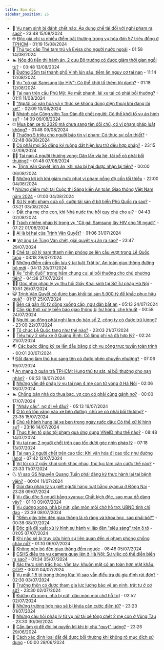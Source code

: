 ```yaml
---
title: Bạn đọc
sidebar_position: 26
---
```


<!-- dantri-ban-doc:START -->
- 🦒 [Vụ nam sinh bị đánh chết não: Áp dụng chế tài đối với nghi phạm ra sao?](https://dantri.com.vn/ban-doc/vu-nam-sinh-bi-danh-chet-nao-ap-dung-che-tai-doi-voi-nghi-pham-ra-sao-20240815085634628.htm) - 23:48 15/08/2024
- 🤓 [Độc giả chỉ ra nhiều điểm bất thường trong vụ hóa đơn 57 triệu đồng ở TPHCM](https://dantri.com.vn/ban-doc/doc-gia-chi-ra-nhieu-diem-bat-thuong-trong-vu-hoa-don-57-trieu-dong-o-tphcm-20240815081200062.htm) - 01:19 15/08/2024
- 🐻 [Thủ tục cấp Thẻ tạm trú và Evisa cho người nước ngoài](https://dantri.com.vn/ban-doc/thu-tuc-cap-the-tam-tru-va-evisa-cho-nguoi-nuoc-ngoai-20240814085810129.htm) - 01:58 14/08/2024
- 🏊 [Nộp đủ tiền thi hành án, 2 cựu Bộ trưởng có được giảm thời gian ngồi tù?](https://dantri.com.vn/ban-doc/nop-du-tien-thi-hanh-an-2-cuu-bo-truong-co-duoc-giam-thoi-gian-ngoi-tu-20240812220854898.htm) - 00:48 13/08/2024
- 💄 [Đường 35m tại thành phố Vinh lún sâu, tiềm ẩn nguy cơ tai nạn](https://dantri.com.vn/ban-doc/duong-35m-tai-thanh-pho-vinh-lun-sau-tiem-an-nguy-co-tai-nan-20240811195005957.htm) - 11:14 12/08/2024
- 🫣 [Vụ &quot;cô gái Samsung lây HIV&quot;: Có thể khởi tố thêm tội danh?](https://dantri.com.vn/ban-doc/vu-co-gai-samsung-lay-hiv-co-the-khoi-to-them-toi-danh-20240812080541005.htm) - 01:18 12/08/2024
- 🎃 [Tai nạn trên cầu Phú Mỹ: Xe mất phanh, lái xe tải có phải bồi thường?](https://dantri.com.vn/ban-doc/tai-nan-tren-cau-phu-my-xe-mat-phanh-lai-xe-tai-co-phai-boi-thuong-20240810095233965.htm) - 01:11 11/08/2024
- 🦄 [&quot;Người có văn hóa và ý thức sẽ không dùng điện thoại khi đang lái xe!&quot;](https://dantri.com.vn/ban-doc/nguoi-co-van-hoa-va-y-thuc-se-khong-dung-dien-thoai-khi-dang-lai-xe-20240810090933432.htm) - 02:09 10/08/2024
- 💯 [Nhành cây Công viên Tao Đàn đè chết người: Có thể khởi tố vụ án hình sự?](https://dantri.com.vn/ban-doc/nhanh-cay-cong-vien-tao-dan-de-chet-nguoi-co-the-khoi-to-vu-an-hinh-su-20240809191757683.htm) - 14:09 09/08/2024
- 🤓 [Mua bán xe từ 2020 mà chưa sang tên đổi chủ, có vi phạm pháp luật không?](https://dantri.com.vn/ban-doc/mua-ban-xe-tu-2020-ma-chua-sang-ten-doi-chu-co-vi-pham-phap-luat-khong-20240809084835087.htm) - 01:48 09/08/2024
- 🥷 [Thưởng 5 triệu cho người báo tin vi phạm: Có thực sự cần thiết?](https://dantri.com.vn/ban-doc/thuong-5-trieu-cho-nguoi-bao-tin-vi-pham-co-thuc-su-can-thiet-20240808002943300.htm) - 02:48 08/08/2024
- 🐻 [Có phải mọi Sổ đăng ký ruộng đất hiện lưu trữ đều hợp pháp?](https://dantri.com.vn/ban-doc/co-phai-moi-so-dang-ky-ruong-dat-hien-luu-tru-deu-hop-phap-20240808061456380.htm) - 23:15 07/08/2024
- 🧑‍💻 [Tai nạn 4 người thương vong: Dân lấn vỉa hè, tài xế có phải bồi thường?](https://dantri.com.vn/ban-doc/tai-nan-4-nguoi-thuong-vong-dan-lan-via-he-tai-xe-co-phai-boi-thuong-20240807071143616.htm) - 01:48 07/08/2024
- 🏊 [Trịnh Văn Quyết lĩnh án, khi nào bị hại được nhận lại tiền?](https://dantri.com.vn/ban-doc/trinh-van-quyet-linh-an-khi-nao-bi-hai-duoc-nhan-lai-tien-20240806064802162.htm) - 00:00 06/08/2024
- 🦆 [Những lợi ích khi giảm mức phạt vi phạm nồng độ cồn tối thiểu](https://dantri.com.vn/ban-doc/nhung-loi-ich-khi-giam-muc-phat-vi-pham-nong-do-con-toi-thieu-20240804025148049.htm) - 22:00 04/08/2024
- 🕴 [Những điểm mới tại Cuộc thi Sáng kiến An toàn Giao thông Việt Nam năm 2024](https://dantri.com.vn/xa-hoi/nhung-diem-moi-tai-cuoc-thi-sang-kien-an-toan-giao-thong-viet-nam-nam-2024-20240803231316165.htm) - 01:00 04/08/2024
- 🌈 [Xử lý nghi phạm cứa cổ, cướp tài sản ở bờ biển Phú Quốc ra sao?](https://dantri.com.vn/ban-doc/xu-ly-nghi-pham-cua-co-cuop-tai-san-o-bo-bien-phu-quoc-ra-sao-20240803074121423.htm) - 03:21 03/08/2024
- 💡 [Đất cha mẹ cho con, khi Nhà nước thu hồi quy chủ cho ai?](https://dantri.com.vn/ban-doc/dat-cha-me-cho-con-khi-nha-nuoc-thu-hoi-quy-chu-cho-ai-20240802114152766.htm) - 04:43 02/08/2024
- 🐻 [Trách nhiệm pháp lý trong vụ &quot;Cô gái Samsung lây HIV cho 16 người&quot;](https://dantri.com.vn/ban-doc/trach-nhiem-phap-ly-trong-vu-co-gai-samsung-lay-hiv-cho-16-nguoi-20240728233226111.htm) - 07:22 01/08/2024
- 💪 [Ai là bị hại của Trịnh Văn Quyết?](https://dantri.com.vn/ban-doc/ai-la-bi-hai-cua-trinh-van-quyet-20240731010840615.htm) - 01:06 31/07/2024
- ⛽️ [Vợ ông Lê Tùng Vân chết, giải quyết vụ án ra sao?](https://dantri.com.vn/ban-doc/vo-ong-le-tung-van-chet-giai-quyet-vu-an-ra-sao-20240729141955756.htm) - 23:47 29/07/2024
- 🦍 [Chế tài xử lý nam thanh niên phóng xe lên cầu vượt trong Lễ Quốc tang](https://dantri.com.vn/ban-doc/che-tai-xu-ly-nam-thanh-nien-phong-xe-len-cau-vuot-trong-le-quoc-tang-20240728205257225.htm) - 03:18 29/07/2024
- 🤖 [Những điểm cấm cần lưu ý tại luật Trật tự, An toàn giao thông đường bộ mới](https://dantri.com.vn/ban-doc/nhung-diem-cam-can-luu-y-tai-luat-trat-tu-an-toan-giao-thong-duong-bo-moi-20240728111254391.htm) - 04:13 28/07/2024
- 🌈 [Xe &quot;chết đuối&quot; trong hầm chung cư, ai bồi thường cho chủ phương tiện?](https://dantri.com.vn/ban-doc/xe-chet-duoi-trong-ham-chung-cu-ai-boi-thuong-cho-chu-phuong-tien-20240727105131861.htm) - 04:38 27/07/2024
- 👨‍🏫 [Góc nhìn pháp lý vụ thu hồi Giấy Khai sinh tại Sở Tư pháp Hà Nội](https://dantri.com.vn/ban-doc/goc-nhin-phap-ly-vu-thu-hoi-giay-khai-sinh-tai-so-tu-phap-ha-noi-20240723171504243.htm) - 10:51 26/07/2024
- 😺 [Trịnh Văn Quyết có được bán khối tài sản 5.000 tỷ để khắc phục hậu quả?](https://dantri.com.vn/ban-doc/trinh-van-quyet-co-duoc-ban-khoi-tai-san-5000-ty-de-khac-phuc-hau-qua-20240724235812751.htm) - 01:17 25/07/2024
- 🎃 [Bến cá gần 40 tỷ đồng xuống cấp, ngư dân bất an](https://dantri.com.vn/ban-doc/ben-ca-gan-40-ty-dong-xuong-cap-ngu-dan-bat-an-20240723182816452.htm) - 05:13 24/07/2024
- 🚀 [Cần kịp thời xử lý biển báo giao thông bị hư hỏng, che khuất](https://dantri.com.vn/ban-doc/can-kip-thoi-xu-ly-bien-bao-giao-thong-bi-hu-hong-che-khuat-20240724075824109.htm) - 00:58 24/07/2024
- 🧐 [Người lao động phải nghỉ làm do bão số 2, công ty có được trừ lương?](https://dantri.com.vn/ban-doc/nguoi-lao-dong-phai-nghi-lam-do-bao-so-2-cong-ty-co-duoc-tru-luong-20240722065857734.htm) - 23:00 22/07/2024
- 🌋 [Tổ chức Lễ Quốc tang như thế nào?](https://dantri.com.vn/ban-doc/to-chuc-le-quoc-tang-nhu-the-nao-20240721102026732.htm) - 23:03 21/07/2024
- 🦏 [Tiêu hủy 2 siêu xe ở Quảng Bình: Có lãng phí và đã hợp lý?](https://dantri.com.vn/ban-doc/tieu-huy-2-sieu-xe-o-quang-binh-co-lang-phi-va-da-hop-ly-20240720084010458.htm) - 02:24 21/07/2024
- 🌏 [Các bước đăng ký xe lần đầu bằng dịch vụ công trực tuyến toàn trình](https://dantri.com.vn/ban-doc/cac-buoc-dang-ky-xe-lan-dau-bang-dich-vu-cong-truc-tuyen-toan-trinh-20240720070045286.htm) - 00:01 20/07/2024
- 🕴 [Đất đang làm thủ tục sang tên có được phép chuyển nhượng?](https://dantri.com.vn/ban-doc/dat-dang-lam-thu-tuc-sang-ten-co-duoc-phep-chuyen-nhuong-20240719140618184.htm) - 07:06 19/07/2024
- 🕴 [Án mạng ở quán trà TPHCM: Hung thủ tự sát, ai bồi thường cho nạn nhân?](https://dantri.com.vn/ban-doc/an-mang-o-quan-tra-tphcm-hung-thu-tu-sat-ai-boi-thuong-cho-nan-nhan-20240702132246923.htm) - 06:53 18/07/2024
- 🎉 [Những vấn đề pháp lý vụ tai nạn 4 mẹ con tử vong ở Hà Nội](https://dantri.com.vn/ban-doc/nhung-van-de-phap-ly-vu-tai-nan-4-me-con-tu-vong-o-ha-noi-20240717153745594.htm) - 02:06 18/07/2024
- 🏊 [Chồng bán nhà do thua bạc, vợ con có phải cùng gánh nợ?](https://dantri.com.vn/ban-doc/chong-ban-nha-do-thua-bac-vo-con-co-phai-cung-ganh-no-20240717065952268.htm) - 00:00 17/07/2024
- 🦣 [&quot;Nhảy cầu&quot;, nợ đi về đâu?](https://dantri.com.vn/ban-doc/nhay-cau-no-di-ve-dau-20240716121327938.htm) - 05:13 16/07/2024
- 💫 [Ô tô nổ lốp văng vào xe bên đường, chủ xe có phải bồi thường?](https://dantri.com.vn/ban-doc/o-to-no-lop-vang-vao-xe-ben-duong-chu-xe-co-phai-boi-thuong-20240715224305892.htm) - 23:35 15/07/2024
- 🌈 [Chú rể hành hung lái xe ben trong ngày rước dâu: Có thể xử lý hình sự?](https://dantri.com.vn/ban-doc/chu-re-hanh-hung-lai-xe-ben-trong-ngay-ruoc-dau-co-the-xu-ly-hinh-su-20240714121654051.htm) - 23:16 14/07/2024
- 🫣 [Thực hiện tố giác tội phạm qua ứng dụng VNeID như thế nào?](https://dantri.com.vn/ban-doc/thuc-hien-to-giac-toi-pham-qua-ung-dung-vneid-nhu-the-nao-20240714154807398.htm) - 08:48 14/07/2024
- 🎉 [Vụ tai nạn 2 người chết trên cao tốc dưới góc nhìn pháp lý](https://dantri.com.vn/ban-doc/vu-tai-nan-2-nguoi-chet-tren-cao-toc-duoi-goc-nhin-phap-ly-20240713094008277.htm) - 07:18 13/07/2024
- 🥸 [Tai nạn 2 người chết trên cao tốc: Khi văn hóa đi cao tốc như đường làng!](https://dantri.com.vn/ban-doc/tai-nan-2-nguoi-chet-tren-cao-toc-khi-van-hoa-di-cao-toc-nhu-duong-lang-20240712142020105.htm) - 07:42 12/07/2024
- 🦄 [Vợ tôi có 2 giấy khai sinh khác nhau, thủ tục làm căn cước thế nào?](https://dantri.com.vn/ban-doc/vo-toi-co-2-giay-khai-sinh-khac-nhau-thu-tuc-lam-can-cuoc-the-nao-20240712063241821.htm) - 23:33 11/07/2024
- 🌜 [Vì sao GS Nguyễn Quang Tuấn phải đăng ký thực hành lại tại bệnh viện?](https://dantri.com.vn/ban-doc/vi-sao-gs-nguyen-quang-tuan-phai-dang-ky-thuc-hanh-lai-tai-benh-vien-20240711062322036.htm) - 00:04 11/07/2024
- 🎉 [Giải đáp pháp lý vụ giết người hàng loạt bằng xyanua ở Đồng Nai](https://dantri.com.vn/ban-doc/giai-dap-phap-ly-vu-giet-nguoi-hang-loat-bang-xyanua-o-dong-nai-20240710030959232.htm) - 23:28 09/07/2024
- 🦄 [Vụ đầu độc 5 người bằng xyanua: Chất kịch độc, sao mua dễ dàng vậy?](https://dantri.com.vn/ban-doc/vu-dau-doc-5-nguoi-bang-xyanua-chat-kich-doc-sao-mua-de-dang-vay-20240709065412684.htm) - 01:10 09/07/2024
- 🧰 [Vụ đường xong, nhà bị nứt, dân mòn mỏi chờ hỗ trợ: UBND tỉnh chỉ đạo](https://dantri.com.vn/ban-doc/vu-duong-xong-nha-bi-nut-dan-mon-moi-cho-ho-tro-ubnd-tinh-chi-dao-20240708222159845.htm) - 23:39 08/07/2024
- 🤡 [&quot;Đếm giây trên đèn giao thông là rõ ràng và khoa học, sao phải bỏ?&quot;](https://dantri.com.vn/ban-doc/dem-giay-tren-den-giao-thong-la-ro-rang-va-khoa-hoc-sao-phai-bo-20240708071040420.htm) - 00:38 08/07/2024
- 💫 [Độc giả đề xuất xử lý hình sự hành vi lắp đèn &quot;siêu sáng&quot; trên ô tô](https://dantri.com.vn/ban-doc/doc-gia-de-xuat-xu-ly-hinh-su-hanh-vi-lap-den-sieu-sang-tren-o-to-20240707080456241.htm) - 01:05 07/07/2024
- 🦏 [Khi nào sẽ bị truy cứu hình sự liên quan đến vi phạm phòng chống cháy nổ?](https://dantri.com.vn/ban-doc/khi-nao-se-bi-truy-cuu-hinh-su-lien-quan-den-vi-pham-phong-chong-chay-no-20240706081019558.htm) - 01:10 06/07/2024
- 🧠 [Không nên bỏ đèn giao thông đếm ngược](https://dantri.com.vn/ban-doc/khong-nen-bo-den-giao-thong-dem-nguoc-20240705154757605.htm) - 08:48 05/07/2024
- 🫶 [CSHS điều tra vụ camera quay lén ở Hà Nội: Sự việc có thể diễn biến ra sao?](https://dantri.com.vn/ban-doc/cshs-dieu-tra-vu-camera-quay-len-o-ha-noi-su-viec-co-the-dien-bien-ra-sao-20240705080505335.htm) - 01:34 05/07/2024
- 💼 [Xác thực sinh trắc học: Vân tay, khuôn mặt có an toàn hơn mật khẩu, OTP?](https://dantri.com.vn/ban-doc/xac-thuc-sinh-trac-hoc-van-tay-khuon-mat-co-an-toan-hon-mat-khau-otp-20240701015636778.htm) - 00:01 04/07/2024
- 👺 [Vụ mất 1,5 tỷ trong thùng lúa: Vì sao vẫn điều tra dù gia đình rút đơn?](https://dantri.com.vn/ban-doc/vu-mat-15-ty-trong-thung-lua-vi-sao-van-dieu-tra-du-gia-dinh-rut-don-20240702144056410.htm) - 02:30 03/07/2024
- 🥳 [Trưởng thôn có được tham gia lực lượng bảo vệ an ninh, trật tự ở cơ sở?](https://dantri.com.vn/ban-doc/truong-thon-co-duoc-tham-gia-luc-luong-bao-ve-an-ninh-trat-tu-o-co-so-20240703002700791.htm) - 23:30 02/07/2024
- 🦄 [Đường đã xong, nhà bị nứt, dân mòn mỏi chờ hỗ trợ](https://dantri.com.vn/ban-doc/duong-da-xong-nha-bi-nut-dan-mon-moi-cho-ho-tro-20240702012842103.htm) - 02:52 02/07/2024
- 🎡 [Những trường hợp nào sẽ bị khóa căn cước điện tử?](https://dantri.com.vn/ban-doc/nhung-truong-hop-nao-se-bi-khoa-can-cuoc-dien-tu-20240702062244191.htm) - 23:23 01/07/2024
- 💫 [Những câu hỏi pháp lý từ vụ nữ tài xế tông chết 2 mẹ con ở Vũng Tàu](https://dantri.com.vn/ban-doc/nhung-cau-hoi-phap-ly-tu-vu-nu-tai-xe-tong-chet-2-me-con-o-vung-tau-20240630134507165.htm) - 23:30 30/06/2024
- 💫 [Cần làm gì để đòi lại quyền lợi khi bị chủ &quot;quỵt&quot; lương?](https://dantri.com.vn/ban-doc/can-lam-gi-de-doi-lai-quyen-loi-khi-bi-chu-quyt-luong-20240630062558013.htm) - 23:26 29/06/2024
- 💪 [Cách xác định loại đất để được bồi thường khi không rõ mục đích sử dụng](https://dantri.com.vn/ban-doc/cach-xac-dinh-loai-dat-de-duoc-boi-thuong-khi-khong-ro-muc-dich-su-dung-20240628111850367.htm) - 00:00 29/06/2024<!-- dantri-ban-doc:END -->

